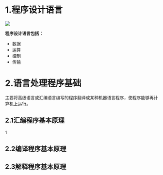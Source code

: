 # 1.程序设计语言

![](E:\project\study-doc\ruankao\软件设计师\附件\rs-1-15.jpg)

**程序设计语言包括：**

- 数据
- 运算
- 控制
- 传输



# 2.语言处理程序基础

​	主要将高级语言或汇编语言编写的程序翻译成某种机器语言程序，使程序能够再计算机上运行。

## 2.1汇编程序基本原理

1

## 2.2编译程序基本原理

## 2.3解释程序基本原理

